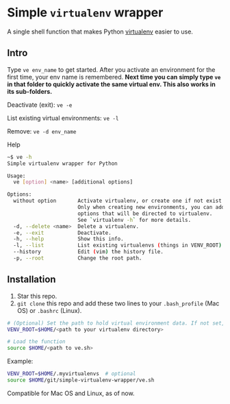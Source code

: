 # Simple `virtualenv` wrapper

A single shell function that makes Python [virtualenv](http://docs.python-guide.org/en/latest/dev/virtualenvs/) easier to use.

## Intro

Type `ve env_name` to get started. After you activate an environment for the first time, your env name is remembered. **Next time you can simply type `ve` in that folder to quickly activate the same virtual env. This also works in its sub-folders.**

Deactivate (exit): `ve -e`

List existing virtual environments: `ve -l`

Remove: `ve -d env_name`

Help
```sh
~$ ve -h
Simple virtualenv wrapper for Python

Usage:
  ve [option] <name> [additional options]

Options:
  without option       Activate virtualenv, or create one if not exist.
                       Only when creating new environments, you can add
                       options that will be directed to virtualenv.
                       See `virtualenv -h` for more details.
  -d, --delete <name>  Delete a virtualenv.
  -e, --exit           Deactivate.
  -h, --help           Show this info.
  -l, --list           List existing virtualenvs (things in VENV_ROOT).
  --history            Edit (vim) the history file.
  -p, --root           Change the root path.
```

## Installation
1. Star this repo.
1. `git clone` this repo and add these two lines to your `.bash_profile` (Mac OS) or `.bashrc` (Linux).

```sh
# (Optional) Set the path to hold virtual environment data. If not set, it defaults to ~/virtualenvs.
VENV_ROOT=$HOME/<path to your virtualenv directory>

# Load the function
source $HOME/<path to ve.sh>
```

Example:

```sh
VENV_ROOT=$HOME/.myvirtualenvs  # optional
source $HOME/git/simple-virtualenv-wrapper/ve.sh
```

Compatible for Mac OS and Linux, as of now.
